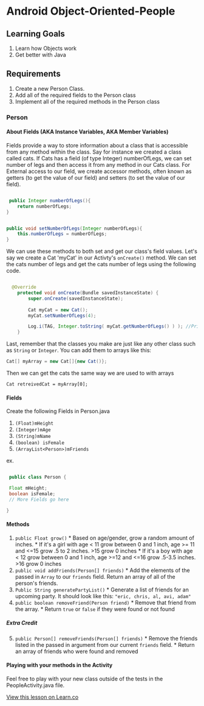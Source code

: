

Android Object-Oriented-People 
===============================

## Learning Goals
  1. Learn how Objects work
  2. Get better with Java

## Requirements
  1. Create a new Person Class.  
  2. Add all of the required fields to the Person class 
  3. Implement all of the required methods in the Person class 

### Person

#### About Fields (AKA Instance Variables, AKA Member Variables)
Fields provide a way to store information about a class that is accessible from any method within the class.  Say for instance we created a class called cats.  If Cats has a field (of type Integer) numberOfLegs, we can set number of legs and then access it from any method in our Cats class.  For External access to our  field, we create accessor methods, often known as getters (to get the value of our field) and setters (to set the value of our field). 

```java

 public Integer numberOfLegs(){
 	return numberOfLegs; 
}

```

```java

public void setNumberOfLegs(Integer numberOfLegs){
	this.numberOfLegs = numberOfLegs; 
}

```

We can use these methods to both set and get our class's field values.  Let's say we create a Cat 'myCat' in our Activty's `onCreate()` method.  We can set the cats number of legs and get the cats number of legs using the following code.  

```java

  @Override
    protected void onCreate(Bundle savedInstanceState) {
        super.onCreate(savedInstanceState);
        
        Cat myCat = new Cat(); 
        myCat.setNumberOfLegs(4); 

        Log.i(TAG, Integer.toString( myCat.getNumberOfLegs() ) ); //Prints 4 
    }

```

Last, remember that the classes you make are just like any other class such as `String` or `Integer`. You can add them to arrays like this:

```java
Cat[] myArray = new Cat[]{new Cat()}; 
```

Then we can get the cats the same way we are used to with arrays

```
Cat retreivedCat = myArray[0];
```

#### Fields
Create the following Fields in Person.java  

  1. ```(Float)mHeight```
  2. ```(Integer)mAge```
  3. ```(String)mName```
  4. ```(boolean) isFemale```
  5. ```(ArrayList<Person>)mFriends```

ex. 
```java

 public class Person {

 Float mHeight; 
 boolean isFemale;
 // More Fields go here  

}
```

#### Methods
  1. ```public Float grow()```
    * Based on age/gender, grow a random amount of inches.
    * If it's a girl with age < 11 grow between 0 and 1 inch, age >= 11 and <=15 grow .5 to 2 inches. >15 grow 0 inches
    * If it's a boy with age < 12 grow between 0 and 1 inch, age >=12 and <=16 grow .5-3.5 inches. >16 grow 0 inches
  2. ```public void addFriends(Person[] friends)```
    * Add the elements of the passed in `Array` to our `friends` field. Return an array of all of the person's friends. 
  3. ```Public String generatePartyList()```
    * Generate a list of friends for an upcoming party. It should look like this: `"eric, chris, al, avi, adam"`
  4. ```public boolean removeFriend(Person friend)```
    * Remove that friend from the array.
    * Return `true` or `false` if they were found or not found

##### Extra Credit

  5. ```public Person[] removeFriends(Person[] friends)```
    * Remove the friends listed in the passed in argument from our current `friends` field.
    * Return an array of friends who were found and removed

#### Playing with your methods in the Activity

Feel free to play with your new class outside of the tests in the PeopleActivity.java file. 


<a href='https://learn.co/lessons/Android-ObjectOrientedPeople' data-visibility='hidden'>View this lesson on Learn.co</a>

